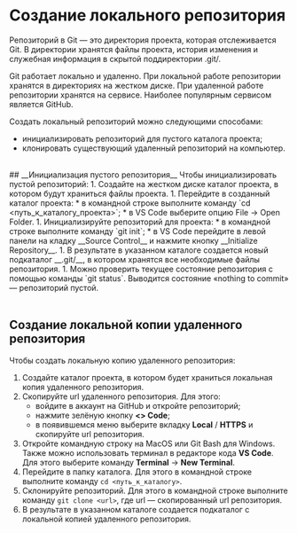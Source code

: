 # __Создание локального репозитория__
Репозиторий в Git — это директория проекта, которая отслеживается Git. В директории хранятся файлы проекта, история изменения и служебная информация в скрытой поддиректории .git/.<br>

Git работает локально и удаленно. При локальной работе репозитории хранятся в директориях на жестком диске. При удаленной работе репозитории хранятся на сервисе. Наиболее популярным сервисом является GitHub.<br>

Создать локальный репозиторий можно следующими способами:
* инициализировать репозиторий для пустого каталога проекта;
* клонировать существующий удаленный репозиторий на компьютер.
<br>
## __Инициализация пустого репозитория__
Чтобы инициализировать пустой репозиторий:
1. Создайте на жестком диске каталог проекта, в котором будут храниться файлы проекта.
1. Перейдите в созданный каталог проекта:
    * в командной строке выполните команду `cd <путь_к_каталогу_проекта>`;
    * в VS Code выберите опцию File → Open Folder.
1. Инициализируйте репозиторий для проекта:
    * в командной строке выполните команду `git init`;
    * в VS Code перейдите в левой панели на кладку __Source Control__ и нажмите кнопку __Initialize Repository__.
1. В результате в указанном каталоге создается новый подкаталог __.git/__, в котором хранятся все необходимые файлы репозитория.
1. Можно проверить текущее состояние репозитория с помощью команды `git status`. Выводится состояние «nothing to commit» — репозиторий пустой.<br>
<br>

## __Создание локальной копии удаленного репозитория__
Чтобы создать локальную копию удаленного репозитория:
1. Создайте каталог проекта, в котором будет храниться локальная копия удаленного репозитория.
1. Скопируйте url удаленного репозитория. Для этого:
    * войдите в аккаунт на GitHub и откройте репозиторий;
    * нажмите зелёную кнопку __<> Code__;
    * в появившемся меню выберите вкладку __Local__ / __HTTPS__ и скопируйте url репозитория.
1. Откройте командную строку на MacOS или Git Bash для Windows. Также можно использовать терминал в редакторе кода __VS Code__. Для этого выберите команду __Terminal__ -> __New Terminal__.
1. Перейдите в папку каталога. Для этого в командной строке выполните команду `cd <путь_к_каталогу>`.
1. Склонируйте репозиторий. Для этого в командной строке выполните команду `git clone <url>`, где url — скопированный url репозитория.
1. В результате в указанном каталоге создается подкаталог с локальной копией удаленного репозитория.
<br>
